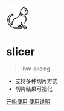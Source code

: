 ![logo](_media/icon.png)

# slicer

> llvm-slicing

* 支持多种切片方式
* 切片结果可视化

[开始使用](http://www.nuptuas.top:8081/)
[使用说明](#首页)
